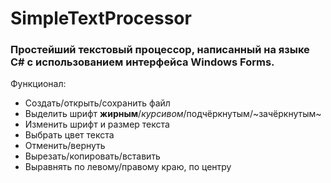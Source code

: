 # SimpleTextProcessor
### Простейший текстовый процессор, написанный на языке C# с использованием интерфейса Windows Forms. 

Функционал: 

* Создать/открыть/сохранить файл
* Выделить шрифт **жирным**/_курсивом_/подчёркнутым/~зачёркнутым~
* Изменить шрифт и размер текста
* Выбрать цвет текста
* Отменить/вернуть
* Вырезать/копировать/вставить
* Выравнять по левому/правому краю, по центру
